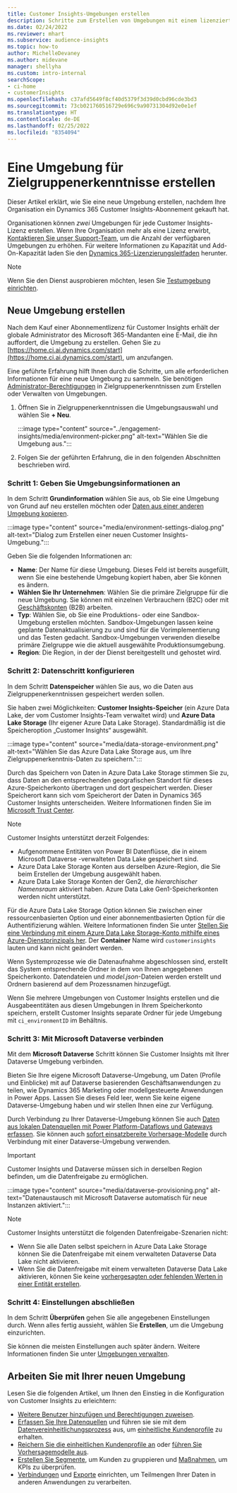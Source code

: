 ```yaml
---
title: Customer Insights-Umgebungen erstellen
description: Schritte zum Erstellen von Umgebungen mit einem lizenzierten Abonnement für Dynamics 365 Customer Insights.
ms.date: 02/24/2022
ms.reviewer: mhart
ms.subservice: audience-insights
ms.topic: how-to
author: MichelleDevaney
ms.author: midevane
manager: shellyha
ms.custom: intro-internal
searchScope:
- ci-home
- customerInsights
ms.openlocfilehash: c37afd5649f8cf40d5379f3d39d0cbd96cde3bd3
ms.sourcegitcommit: 73cb021760516729e696c9a90731304d92e0e1ef
ms.translationtype: HT
ms.contentlocale: de-DE
ms.lasthandoff: 02/25/2022
ms.locfileid: "8354094"
---
```

# <a name="create-an-environment-in-audience-insights"></a>Eine Umgebung für Zielgruppenerkenntnisse erstellen

Dieser Artikel erklärt, wie Sie eine neue Umgebung erstellen, nachdem Ihre Organisation ein Dynamics 365 Customer Insights-Abonnement gekauft hat. 

Organisationen können *zwei* Umgebungen für jede Customer Insights-Lizenz erstellen. Wenn Ihre Organisation mehr als eine Lizenz erwirbt, [Kontaktieren Sie unser Support-Team](https://go.microsoft.com/fwlink/?linkid=2079641), um die Anzahl der verfügbaren Umgebungen zu erhöhen. Für weitere Informationen zu Kapazität und Add-On-Kapazität laden Sie den [Dynamics 365-Lizenzierungsleitfaden](https://go.microsoft.com/fwlink/?LinkId=866544) herunter.

> [!NOTE]
> Wenn Sie den Dienst ausprobieren möchten, lesen Sie [Testumgebung einrichten](../trial-signup.md).

## <a name="create-a-new-environment"></a>Neue Umgebung erstellen

Nach dem Kauf einer Abonnementlizenz für Customer Insights erhält der globale Administrator des Microsoft 365-Mandanten eine E-Mail, die ihn auffordert, die Umgebung zu erstellen. Gehen Sie zu [https://home.ci.ai.dynamics.com/start](https://home.ci.ai.dynamics.com/start), um anzufangen. 

Eine geführte Erfahrung hilft Ihnen durch die Schritte, um alle erforderlichen Informationen für eine neue Umgebung zu sammeln. Sie benötigen [Administrator-Berechtigungen](permissions.md) in Zielgruppenerkenntnissen zum Erstellen oder Verwalten von Umgebungen.

1. Öffnen Sie in Zielgruppenerkenntnissen die Umgebungsauswahl und wählen Sie **+ Neu**.
  
   :::image type="content" source="../engagement-insights/media/environment-picker.png" alt-text="Wählen Sie die Umgebung aus.":::

1. Folgen Sie der geführten Erfahrung, die in den folgenden Abschnitten beschrieben wird.

### <a name="step-1-provide-environment-information"></a>Schritt 1: Geben Sie Umgebungsinformationen an

In dem Schritt **Grundinformation** wählen Sie aus, ob Sie eine Umgebung von Grund auf neu erstellen möchten oder [Daten aus einer anderen Umgebung kopieren](manage-environments.md#copy-the-environment-configuration).

   :::image type="content" source="media/environment-settings-dialog.png" alt-text="Dialog zum Erstellen einer neuen Customer Insights-Umgebung.":::

Geben Sie die folgenden Informationen an:
   - **Name**: Der Name für diese Umgebung. Dieses Feld ist bereits ausgefüllt, wenn Sie eine bestehende Umgebung kopiert haben, aber Sie können es ändern.
   - **Wählen Sie Ihr Unternehmen**: Wählen Sie die primäre Zielgruppe für die neue Umgebung. Sie können mit einzelnen Verbrauchern (B2C) oder mit [Geschäftskonten](work-with-business-accounts.md) (B2B) arbeiten.
   - **Typ**: Wählen Sie, ob Sie eine Produktions- oder eine Sandbox-Umgebung erstellen möchten. Sandbox-Umgebungen lassen keine geplante Datenaktualisierung zu und sind für die Vorimplementierung und das Testen gedacht. Sandbox-Umgebungen verwenden dieselbe primäre Zielgruppe wie die aktuell ausgewählte Produktionsumgebung.
   - **Region**: Die Region, in der der Dienst bereitgestellt und gehostet wird.

### <a name="step-2-configure-data-storage"></a>Schritt 2: Datenschritt konfigurieren

In dem Schritt **Datenspeicher** wählen Sie aus, wo die Daten aus Zielgruppenerkenntnissen gespeichert werden sollen.

Sie haben zwei Möglichkeiten: **Customer Insights-Speicher** (ein Azure Data Lake, der vom Customer Insights-Team verwaltet wird) und **Azure Data Lake Storage** (Ihr eigener Azure Data Lake Storage). Standardmäßig ist die Speicheroption „Customer Insights“ ausgewählt.

:::image type="content" source="media/data-storage-environment.png" alt-text="Wählen Sie das Azure Data Lake Storage aus, um Ihre Zielgruppenerkenntnis-Daten zu speichern.":::

Durch das Speichern von Daten in Azure Data Lake Storage stimmen Sie zu, dass Daten an den entsprechenden geografischen Standort für dieses Azure-Speicherkonto übertragen und dort gespeichert werden. Dieser Speicherort kann sich vom Speicherort der Daten in Dynamics 365 Customer Insights unterscheiden. Weitere Informationen finden Sie im [Microsoft Trust Center](https://www.microsoft.com/trust-center).

> [!NOTE]
> Customer Insights unterstützt derzeit Folgendes:
> - Aufgenommene Entitäten von Power BI Datenflüsse, die in einem Microsoft Dataverse -verwalteten Data Lake gespeichert sind.  
> - Azure Data Lake Storage Konten aus derselben Azure-Region, die Sie beim Erstellen der Umgebung ausgewählt haben.
> - Azure Data Lake Storage Konten der Gen2, die *hierarchischer Namensraum* aktiviert haben. Azure Data Lake Gen1-Speicherkonten werden nicht unterstützt.

Für die Azure Data Lake Storage Option können Sie zwischen einer ressourcenbasierten Option und einer abonnementbasierten Option für die Authentifizierung wählen. Weitere Informationen finden Sie unter [Stellen Sie eine Verbindung mit einem Azure Data Lake Storage-Konto mithilfe eines Azure-Dienstprinzipals her](connect-service-principal.md). Der **Container** Name wird `customerinsights` lauten und kann nicht geändert werden.

Wenn Systemprozesse wie die Datenaufnahme abgeschlossen sind, erstellt das System entsprechende Ordner in dem von Ihnen angegebenen Speicherkonto. Datendateien und *model.json*-Dateien werden erstellt und Ordnern basierend auf dem Prozessnamen hinzugefügt.

Wenn Sie mehrere Umgebungen von Customer Insights erstellen und die Ausgabeentitäten aus diesen Umgebungen in Ihrem Speicherkonto speichern, erstellt Customer Insights separate Ordner für jede Umgebung mit `ci_environmentID` im Behältnis.

### <a name="step-3-connect-to-microsoft-dataverse"></a>Schritt 3: Mit Microsoft Dataverse verbinden
   
Mit dem **Microsoft Dataverse** Schritt können Sie Customer Insights mit Ihrer Dataverse Umgebung verbinden.

Bieten Sie Ihre eigene Microsoft Dataverse-Umgebung, um Daten (Profile und Einblicke) mit auf Dataverse basierenden Geschäftsanwendungen zu teilen, wie Dynamics 365 Marketing oder modellgesteuerte Anwendungen in Power Apps. Lassen Sie dieses Feld leer, wenn Sie keine eigene Dataverse-Umgebung haben und wir stellen Ihnen eine zur Verfügung.

Durch Verbindung zu Ihrer Dataverse-Umgebung können Sie auch [Daten aus lokalen Datenquellen mit Power Platform-Dataflows und Gateways erfassen](data-sources.md#add-data-from-on-premises-data-sources). Sie können auch [sofort einsatzbereite Vorhersage-Modelle](predictions-overview.md?tabs=b2c#out-of-box-models) durch Verbindung mit einer Dataverse-Umgebung verwenden.

> [!IMPORTANT]
> Customer Insights und Dataverse müssen sich in derselben Region befinden, um die Datenfreigabe zu ermöglichen.

:::image type="content" source="media/dataverse-provisioning.png" alt-text="Datenaustausch mit Microsoft Dataverse automatisch für neue Instanzen aktiviert.":::

> [!NOTE]
> Customer Insights unterstützt die folgenden Datenfreigabe-Szenarien nicht:
> - Wenn Sie alle Daten selbst speichern in Azure Data Lake Storage können Sie die Datenfreigabe mit einem verwalteten Dataverse Data Lake nicht aktivieren.
> - Wenn Sie die Datenfreigabe mit einem verwalteten Dataverse Data Lake aktivieren, können Sie keine [vorhergesagten oder fehlenden Werten in einer Entität erstellen](predictions.md).

### <a name="step-4-finalize-the-settings"></a>Schritt 4: Einstellungen abschließen

In dem Schritt **Überprüfen**  gehen Sie alle angegebenen Einstellungen durch. Wenn alles fertig aussieht, wählen Sie **Erstellen**, um die Umgebung einzurichten. 

Sie können die meisten Einstellungen auch später ändern. Weitere Informationen finden Sie unter [Umgebungen verwalten](manage-environments.md).

## <a name="work-with-your-new-environment"></a>Arbeiten Sie mit Ihrer neuen Umgebung

Lesen Sie die folgenden Artikel, um Ihnen den Einstieg in die Konfiguration von Customer Insights zu erleichtern: 

- [Weitere Benutzer hinzufügen und Berechtigungen zuweisen](permissions.md).
- [Erfassen Sie Ihre Datenquellen](data-sources.md) und führen sie sie mit dem [Datenvereinheitlichungsprozess](data-unification.md) aus, um [einheitliche Kundenprofile](customer-profiles.md) zu erhalten.
- [Reichern Sie die einheitlichen Kundenprofile an](enrichment-hub.md) oder [führen Sie Vorhersagemodelle aus](predictions-overview.md).
- [Erstellen Sie Segmente](segments.md), um Kunden zu gruppieren und [Maßnahmen](measures.md), um KPIs zu überprüfen.
- [Verbindungen](connections.md) und [Exporte](export-destinations.md) einrichten, um Teilmengen Ihrer Daten in anderen Anwendungen zu verarbeiten.
